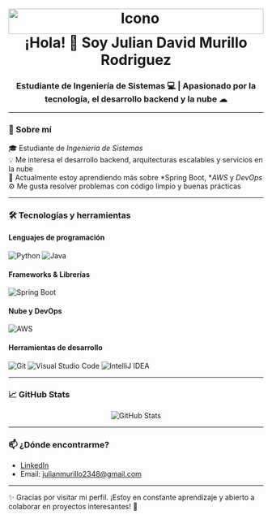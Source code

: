 <h1 align="center">
  <img src="https://www.pragma.com.co/hubfs/blog/caracteristicas_nube.jpg#keepProtocol" alt="Icono" width="100%" height="50" /> 
  ¡Hola! 👋 Soy Julian David Murillo Rodriguez
</h1>
<h3 align="center">Estudiante de Ingeniería de Sistemas 💻 | Apasionado por la tecnología, el desarrollo backend y la nube ☁</h3>

---

### 🚀 Sobre mí

🎓 Estudiante de *Ingeniería de Sistemas*  
💡 Me interesa el desarrollo backend, arquitecturas escalables y servicios en la nube  
🌱 Actualmente estoy aprendiendo más sobre *Spring Boot, **AWS* y *DevOps*  
⚙ Me gusta resolver problemas con código limpio y buenas prácticas

---

### 🛠 Tecnologías y herramientas

#### Lenguajes de programación

![Python](https://img.shields.io/badge/Python-3776AB?style=for-the-badge&logo=python&logoColor=white)
![Java](https://img.shields.io/badge/Java-007396?style=for-the-badge&logo=java&logoColor=white)

#### Frameworks & Librerías

![Spring Boot](https://img.shields.io/badge/Spring_Boot-6DB33F?style=for-the-badge&logo=spring-boot&logoColor=white)

#### Nube y DevOps

![AWS](https://img.shields.io/badge/AWS-232F3E?style=for-the-badge&logo=amazon-aws&logoColor=white)

#### Herramientas de desarrollo

![Git](https://img.shields.io/badge/Git-F05032?style=for-the-badge&logo=git&logoColor=white)
![Visual Studio Code](https://img.shields.io/badge/VS_Code-007ACC?style=for-the-badge&logo=visual-studio-code&logoColor=white)
![IntelliJ IDEA](https://img.shields.io/badge/IntelliJ_IDEA-000000?style=for-the-badge&logo=intellij-idea&logoColor=white)

---

### 📈 GitHub Stats

<p align="center">
  <img src="https://github-readme-stats.vercel.app/api?username=julian-2348&show_icons=true&theme=radical" alt="GitHub Stats" />
</p>

---

### 📫 ¿Dónde encontrarme?

- [LinkedIn](https://www.linkedin.com/in/julian-david-murillo-rodriguez-6b486a33b/)  
- Email: julianmurillo2348@gmail.com

---

✨ Gracias por visitar mi perfil. ¡Estoy en constante aprendizaje y abierto a colaborar en proyectos interesantes! 🚀

